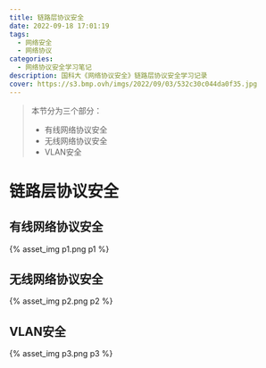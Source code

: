 ```yaml
---
title: 链路层协议安全
date: 2022-09-18 17:01:19
tags: 
  - 网络安全
  - 网络协议
categories:
  - 网络协议安全学习笔记
description: 国科大《网络协议安全》链路层协议安全学习记录
cover: https://s3.bmp.ovh/imgs/2022/09/03/532c30c044da0f35.jpg
---
```


> 本节分为三个部分：
> - 有线网络协议安全
> - 无线网络协议安全
> - VLAN安全

# 链路层协议安全
## 有线网络协议安全
{% asset_img p1.png p1 %}

## 无线网络协议安全
{% asset_img p2.png p2 %}

## VLAN安全
{% asset_img p3.png p3 %}